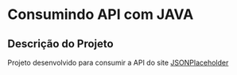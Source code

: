 <h1> Consumindo API com JAVA </h1>

## Descrição do Projeto

<p> Projeto desenvolvido para consumir a API do site <a href="https://jsonplaceholder.typicode.com/">JSONPlaceholder</a> </p>



